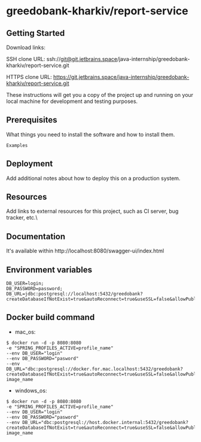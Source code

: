 # greedobank-kharkiv/report-service



## Getting Started

Download links:

SSH clone URL: ssh://git@git.jetbrains.space/java-internship/greedobank-kharkiv/report-service.git

HTTPS clone URL: https://git.jetbrains.space/java-internship/greedobank-kharkiv/report-service.git



These instructions will get you a copy of the project up and running on your local machine for development and testing purposes.

## Prerequisites

What things you need to install the software and how to install them.

```
Examples
```

## Deployment

Add additional notes about how to deploy this on a production system.

## Resources

Add links to external resources for this project, such as CI server, bug tracker, etc.\

## Documentation

It's available within http://localhost:8080/swagger-ui/index.html

## Environment variables
```
DB_USER=login; 
DB_PASSWORD=password; 
DB_URL=jdbc:postgresql://localhost:5432/greedobank?createDatabaseIfNotExist=true&autoReconnect=true&useSSL=false&allowPublicKeyRetrieval=true
```
## Docker build command
* mac_os:
```
$ docker run -d -p 8080:8080 
-e "SPRING_PROFILES_ACTIVE=profile_name" 
--env DB_USER="login"
--env DB_PASSWORD="pasword"
--env DB_URL="dbc:postgresql://docker.for.mac.localhost:5432/greedobank?createDatabaseIfNotExist=true&autoReconnect=true&useSSL=false&allowPublicKeyRetrieval=true"
image_name
```
* windows_os:
```
$ docker run -d -p 8080:8080 
-e "SPRING_PROFILES_ACTIVE=profile_name" 
--env DB_USER="login"
--env DB_PASSWORD="pasword"
--env DB_URL="dbc:postgresql://host.docker.internal:5432/greedobank?createDatabaseIfNotExist=true&autoReconnect=true&useSSL=false&allowPublicKeyRetrieval=true"
image_name
```

